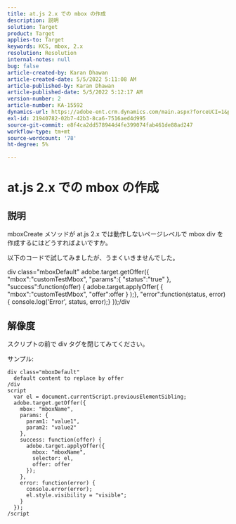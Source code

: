 ```yaml
---
title: at.js 2.x での mbox の作成
description: 説明
solution: Target
product: Target
applies-to: Target
keywords: KCS, mbox, 2.x
resolution: Resolution
internal-notes: null
bug: false
article-created-by: Karan Dhawan
article-created-date: 5/5/2022 5:11:08 AM
article-published-by: Karan Dhawan
article-published-date: 5/5/2022 5:12:17 AM
version-number: 2
article-number: KA-15592
dynamics-url: https://adobe-ent.crm.dynamics.com/main.aspx?forceUCI=1&pagetype=entityrecord&etn=knowledgearticle&id=040218c2-31cc-ec11-a7b5-6045bd00db25
exl-id: 21940782-02b7-42b3-8ca6-7516aed4d995
source-git-commit: e8f4ca2dd578944d4fe399074fab461de88ad247
workflow-type: tm+mt
source-wordcount: '78'
ht-degree: 5%

---
```


# at.js 2.x での mbox の作成

## 説明


mboxCreate メソッドが at.js 2.x では動作しないページレベルで mbox div を作成するにはどうすればよいですか。

以下のコードで試してみましたが、うまくいきませんでした。



div class=&quot;mboxDefault&quot; adobe.target.getOffer({ &quot;mbox&quot;:&quot;customTestMbox&quot;, &quot;params&quot;:{ &quot;status&quot;:&quot;true&quot; }, &quot;success&quot;:function(offer) { adobe.target.applyOffer( { &quot;mbox&quot;:&quot;customTestMbox&quot;, &quot;offer&quot;:offer } );}, &quot;error&quot;:function(status, error) { console.log(&#39;Error&#39;, status, error);} });/div


## 解像度


スクリプトの前で div タグを閉じてみてください。

サンプル:


```
div class="mboxDefault" 
  default content to replace by offer 
/div 
script 
  var el = document.currentScript.previousElementSibling;
  adobe.target.getOffer({
    mbox: "mboxName",
    params: {
      param1: "value1",
      param2: "value2"
    },
    success: function(offer) {
      adobe.target.applyOffer({
        mbox: "mboxName",
        selector: el,
        offer: offer
      });
    },
    error: function(error) {
      console.error(error);
      el.style.visibility = "visible";
    }
  });
/script
```
